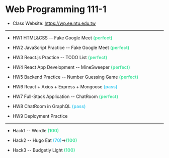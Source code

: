 # Web Programming 111-1

- Class Website: https://wp.ee.ntu.edu.tw

---

- HW1 HTML&CSS -- Fake Google Meet  <font color=#49E3A0>**(perfect)**</font>

- HW2 JavaScript Practice -- Fake Google Meet  <font color=#49E3A0>**(perfect)**</font>

- HW3 React.js Practice -- TODO List  <font color=#49E3A0>**(perfect)**</font>

- HW4 React App Development -- MineSweeper  <font color=#49E3A0>**(perfect)**</font>

- HW5 Backend Practice -- Number Guessing Game  <font color=#49E3A0>**(perfect)**</font>

- HW6 React + Axios + Express + Mongoose  <font color=#52CFF2>**(pass)**</font>

- HW7 Full-Stack Application -- ChatRoom  <font color=#49E3A0>**(perfect)**</font>

- HW8 ChatRoom in GraphQL  <font color=#52CFF2>**(pass)**</font>

- HW9 Deployment Practice

---

- Hack1 -- Wordle  <font color=#49E3A0>**(100)**</font>

- Hack2 -- Hugo Eat  <font color=#52CFF2>**(70)**</font>→<font color=#49E3A0>**(100)**</font>

- Hack3 -- Budgetly Light  <font color=#49E3A0>**(100)**</font>
